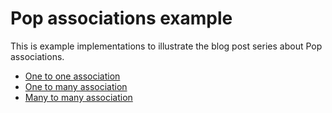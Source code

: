Pop associations example
========================

This is example implementations to illustrate the blog post series about Pop associations.

* [One to one association](onetoone/README.md)
* [One to many association](onetomany/README.md)
* [Many to many association](manytomany/README.md)
